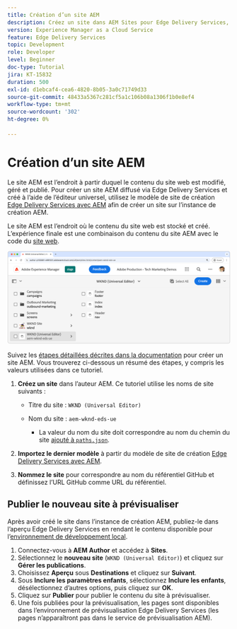 ```yaml
---
title: Création d’un site AEM
description: Créez un site dans AEM Sites pour Edge Delivery Services, modifiable à l’aide de l’éditeur universel.
version: Experience Manager as a Cloud Service
feature: Edge Delivery Services
topic: Development
role: Developer
level: Beginner
doc-type: Tutorial
jira: KT-15832
duration: 500
exl-id: d1ebcaf4-cea6-4820-8b05-3a0c71749d33
source-git-commit: 48433a5367c281cf5a1c106b08a1306f1b0e8ef4
workflow-type: tm+mt
source-wordcount: '302'
ht-degree: 0%

---
```


# Création d’un site AEM

Le site AEM est l’endroit à partir duquel le contenu du site web est modifié, géré et publié. Pour créer un site AEM diffusé via Edge Delivery Services et créé à l’aide de l’éditeur universel, utilisez le modèle de site de création [Edge Delivery Services avec AEM](https://github.com/adobe-rnd/aem-boilerplate-xwalk/releases) afin de créer un site sur l’instance de création AEM.

Le site AEM est l’endroit où le contenu du site web est stocké et créé. L’expérience finale est une combinaison du contenu du site AEM avec le code du [site web](./1-new-code-project.md).

![Nouveau site AEM pour Edge Delivery Services et éditeur universel](./assets/2-new-aem-site/new-site.png)

Suivez les [étapes détaillées décrites dans la documentation](https://experienceleague.adobe.com/fr/docs/experience-manager-cloud-service/content/edge-delivery/wysiwyg-authoring/edge-dev-getting-started#create-aem-site) pour créer un site AEM.  Vous trouverez ci-dessous un résumé des étapes, y compris les valeurs utilisées dans ce tutoriel.
1. **Créez un site** dans l’auteur AEM. Ce tutoriel utilise les noms de site suivants :
   * Titre du site : `WKND (Universal Editor)`
   * Nom du site : `aem-wknd-eds-ue`

      * La valeur du nom du site doit correspondre au nom du chemin du site [ajouté à `paths.json`](https://experienceleague.adobe.com/fr/docs/experience-manager-cloud-service/content/edge-delivery/wysiwyg-authoring/path-mapping).

2. **Importez le dernier modèle** à partir du modèle de site de création [Edge Delivery Services avec AEM](https://github.com/adobe-rnd/aem-boilerplate-xwalk/releases).
3. **Nommez le site** pour correspondre au nom du référentiel GitHub et définissez l’URL GitHub comme URL du référentiel.

## Publier le nouveau site à prévisualiser

Après avoir créé le site dans l’instance de création AEM, publiez-le dans l’aperçu Edge Delivery Services en rendant le contenu disponible pour l’[environnement de développement local](./3-local-development-environment.md).

1. Connectez-vous à **AEM Author** et accédez à **Sites**.
2. Sélectionnez le **nouveau site** (`WKND (Universal Editor)`) et cliquez sur **Gérer les publications**.
3. Choisissez **Aperçu** sous **Destinations** et cliquez sur **Suivant**.
4. Sous **Inclure les paramètres enfants**, sélectionnez **Inclure les enfants**, désélectionnez d’autres options, puis cliquez sur **OK**.
5. Cliquez sur **Publier** pour publier le contenu du site à prévisualiser.
6. Une fois publiées pour la prévisualisation, les pages sont disponibles dans l’environnement de prévisualisation Edge Delivery Services (les pages n’apparaîtront pas dans le service de prévisualisation AEM).
